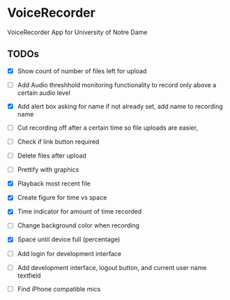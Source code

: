 # VoiceRecorder
VoiceRecorder App for University of Notre Dame

## TODOs
- [x]  Show count of number of files left for upload
- [ ]  Add Audio threshhold monitoring functionality to record only above a certain audio level
- [x]  Add alert box asking for name if not already set, add name to recording name
- [ ]  Cut recording off after a certain time so file uploads are easier, 
- [ ]  Check if link button required
- [ ]  Delete files after upload
- [ ]  Prettify with graphics
- [x]  Playback most recent file
- [x]  Create figure for time vs space
- [x]  Time indicator for amount of time recorded
- [ ]  Change background color when recording
- [x]  Space until device full (percentage)
- [ ]  Add login for development interface
- [ ]  Add development interface, logout button, and current user name textfield
- [ ]  Find iPhone compatible mics







